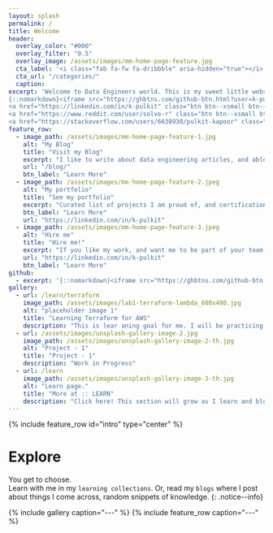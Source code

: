 ```yaml
---
layout: splash
permalink: /
title: Welcome
header:
  overlay_color: "#000"
  overlay_filter: "0.5"
  overlay_image: /assets/images/mm-home-page-feature.jpg
  cta_label: '<i class="fab fa-fw fa-dribbble" aria-hidden="true"></i> Read my blog.'
  cta_url: "/categories/"
  caption:
excerpt: 'Welcome to Data Engineers world. This is my sweet little website that serve as a entry point into my world. Here, you can read my ideas on my blog, learn more about me, my projects, and connect with me. <br /><br /> 
{::nomarkdown}<iframe src="https://ghbtns.com/github-btn.html?user=k-pulkit&type=follow&count=true" frameborder="0" scrolling="0" width="170" height="20" title="GitHub"></iframe>{:/nomarkdown} <br />
<a href="https://linkedin.com/in/k-pulkit" class="btn btn--xsmall btn--linkedin" title="Follow me"><i class="fab fa-fw fa-linkedin" aria-hidden="true"></i><span> linkedin</span></a>
<a href="https://www.reddit.com/user/solve-r" class="btn btn--xsmall btn--reddit" title="Follow me"><i class="fab fa-fw fa-reddit" aria-hidden="true"></i><span> reddit</span></a>
<a href="https://stackoverflow.com/users/6638930/pulkit-kapoor" class="btn btn--xsmall btn--stackoverflow" title="Follow me"><i class="fab fa-fw fa-stack-overflow" aria-hidden="true"></i><span> stackoverflow</span></a>'
feature_row:
  - image_path: /assets/images/mm-home-page-feature-1.jpg
    alt: "My Blog"
    title: "Visit my Blog"
    excerpt: "I like to write about data engineering articles, and able solutions to sticky bugs that come in my day job."
    url: "/blog/"
    btn_label: "Learn More"
  - image_path: /assets/images/mm-home-page-feature-2.jpeg
    alt: "My portfolio"
    title: "See my portfolio"
    excerpt: "Curated list of projects I am proud of, and certifications I have done or the interests I have at the moment."
    btn_label: "Learn More"
    url: "https://linkedin.com/in/k-pulkit"
  - image_path: /assets/images/mm-home-page-feature-3.jpeg
    alt: "Hire me"
    title: "Hire me!"
    excerpt: "If you like my work, and want me to be part of your team. Do not hesitate, I am open to great opportunities!"
    url: "https://linkedin.com/in/k-pulkit"
    btn_label: "Learn More"
github:
  - excerpt: '{::nomarkdown}<iframe src="https://ghbtns.com/github-btn.html?user=k-pulkit&type=follow&count=true" frameborder="0" scrolling="0" width="170" height="20" title="GitHub"></iframe>{:/nomarkdown}'
gallery:
  - url: /learn/terraform
    image_path: /assets/images/lab1-terraform-lambda_600x400.jpg
    alt: "placeholder image 1"
    title: "Learning Terraform for AWS"
    description: "This is lear aning goal for me. I will be practicing some labs to get the knack of using IAC for AWS. Focus will be data engineering stack. <br/><br/>#labs #aws #learnwithme"
  - url: /assets/images/unsplash-gallery-image-2.jpg
    image_path: /assets/images/unsplash-gallery-image-2-th.jpg
    alt: "Project - 1"
    title: "Project - 1"
    description: "Work in Progress"
  - url: /learn
    image_path: /assets/images/unsplash-gallery-image-3-th.jpg
    alt: "Learn page."
    title: "More at :: LEARN"
    description: "Click here! This section will grow as I learn and blog my learnings."
---
```


{% include feature_row id="intro" type="center" %}

# Explore

You get to choose. <br />Learn with me in my `learning collections`. Or, read my `blogs` where I post about things I come across, random snippets of knowledge.
{: .notice--info}

{% include gallery caption="---" %}
{% include feature_row caption="---" %}
<!-- {% include feature_row id="github" type="center" %} -->
